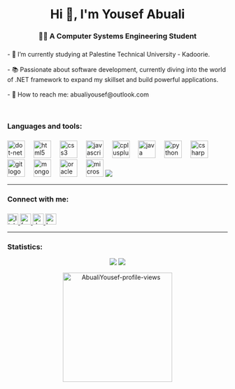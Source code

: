 
###

<h1 align="center">Hi 👋, I'm Yousef Abuali</h1>

###

<h3 align="center">👩‍💻  A Computer Systems Engineering Student</h3>

###

<p align="left">- 🔭 I’m currently studying at Palestine Technical University - Kadoorie.<br><br>- 📚 Passionate about software development, currently diving into the world of .NET framework to expand my skillset and build powerful applications.<br><br>- 📨 How to reach me:  abualiyousef@outlook.com</p>
<br>

<h3 align="left">Languages and tools:</h3>

###

<div align="left">
  <img src="https://cdn.jsdelivr.net/gh/devicons/devicon/icons/dot-net/dot-net-plain-wordmark.svg" height="40" alt="dot-net logo"  />
  <img width="12" />
  <img src="https://cdn.jsdelivr.net/gh/devicons/devicon/icons/html5/html5-original.svg" height="40" alt="html5 logo"  />
  <img width="12" />
  <img src="https://cdn.jsdelivr.net/gh/devicons/devicon/icons/css3/css3-original.svg" height="40" alt="css3 logo"  />
  <img width="12" />
  <img src="https://cdn.jsdelivr.net/gh/devicons/devicon/icons/javascript/javascript-original.svg" height="40" alt="javascript logo"  />
  <img width="12" />
  <img src="https://cdn.jsdelivr.net/gh/devicons/devicon/icons/cplusplus/cplusplus-original.svg" height="40" alt="cplusplus logo"  />
  <img width="12" />
  <img src="https://cdn.jsdelivr.net/gh/devicons/devicon/icons/java/java-original.svg" height="40" alt="java logo"  />
  <img width="12" />
  <img src="https://cdn.jsdelivr.net/gh/devicons/devicon/icons/python/python-original.svg" height="40" alt="python logo"  />
  <img width="12" />
  <img src="https://cdn.jsdelivr.net/gh/devicons/devicon/icons/csharp/csharp-original.svg" height="40" alt="csharp logo"  />
  <img width="12" />
  <img src="https://cdn.jsdelivr.net/gh/devicons/devicon/icons/git/git-original.svg" height="40" alt="git logo"  />
  <img width="12" />
  <img src="https://cdn.jsdelivr.net/gh/devicons/devicon/icons/mongodb/mongodb-original.svg" height="40" alt="mongodb logo"  />
  <img width="12" />
  <img src="https://cdn.jsdelivr.net/gh/devicons/devicon/icons/oracle/oracle-original.svg" height="40" alt="oracle logo"  />
  <img width="12" />
  <img src="https://cdn.jsdelivr.net/gh/devicons/devicon/icons/microsoftsqlserver/microsoftsqlserver-plain.svg" height="40" alt="microsoftsqlserver logo"  />
  <img src="https://cdn.jsdelivr.net/gh/devicons/devicon/icons/bootstrap/bootstrap-original.svg" />
</div>
<hr /> 

###

<h3 align="left">Connect with me:</h3>

###


<div align="left">
  <a href="https://www.linkedin.com/in/yousef-abuali/" target="_blank">
    <img src="https://img.shields.io/static/v1?message=LinkedIn&logo=linkedin&label=&color=0077B5&logoColor=white&labelColor=&style=for-the-badge" height="25" alt="linkedin logo"  />
  </a>
  <a href="https://www.facebook.com/Yousef.H.AbuAli" target="_blank">
    <img src="https://img.shields.io/static/v1?message=Facebook&logo=facebook&label=&color=1877F2&logoColor=white&labelColor=&style=for-the-badge" height="25" alt="facebook logo"  />
  </a>
  <a href="https://dev.to/yousefabuali" target="_blank">
    <img src="https://img.shields.io/static/v1?message=dev.to&logo=dev.to&label=&color=0A0A0A&logoColor=white&labelColor=&style=for-the-badge" height="25" alt="devto logo"  />
  </a>
   <a href="https://leetcode.com/YousefAbuali/" target="_blank">
  <img src="https://img.shields.io/static/v1?message=LeetCode&logo=leetcode&label=&color=00A69D&logoColor=white&labelColor=&style=for-the-badge" height="25" alt="LeetCode logo"  />
  </a>

</div>
<hr /> 

###
<h3 align="left">Statistics:</h3>

<p align="center">
  <img src="https://github-readme-stats.vercel.app/api?username=AbualiYousef&show_icons=true&theme=cyan" />
  <img src="https://github-readme-streak-stats.herokuapp.com/?user=AbualiYousef&theme=cyan" />
</p>

<p align="center"> <img width="250px" src="https://komarev.com/ghpvc/?username=AbualiYousef&color=00FFFF&style=flat-square&label=Yousef%27s+profile+views" alt="AbualiYousef-profile-views" /> </p>


